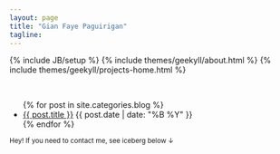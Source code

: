 ```yaml
---
layout: page
title: "Gian Faye Paguirigan"
tagline: 
---
```

{% include JB/setup %}
{% include themes/geekyll/about.html %}
{% include themes/geekyll/projects-home.html %}

<br />

<ul class="posts" style="clear:both;">
  {% for post in site.categories.blog %}
    <li><a href="{{ BASE_PATH }}{{ post.url }}">{{ post.title }}</a>
      <span>{{ post.date | date: "%B %Y" }}</span></li>
  {% endfor %}
</ul>

<small>Hey! If you need to contact me, see iceberg below &darr;</small>